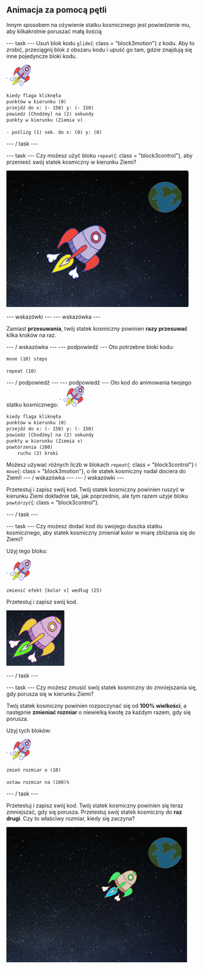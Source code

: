 ## Animacja za pomocą pętli

Innym sposobem na ożywienie statku kosmicznego jest powiedzenie mu, aby kilkakrotnie poruszać małą ilością

\--- task \--- Usuń blok kodu `glide`{: class = "block3motion"} z kodu. Aby to zrobić, przeciągnij blok z obszaru kodu i upuść go tam, gdzie znajdują się inne pojedyncze bloki kodu.

![Spitehip sprite](images/sprite-spaceship.png)

```blocks3
kiedy flaga kliknęła
punktów w kierunku (0)
przejdź do x: (- 150) y: (- 150)
powiedz [Chodźmy] na (2) sekundy
punkty w kierunku (Ziemia v)

- poślizg (1) sek. do x: (0) y: (0)
```

\--- / task \---

\--- task \--- Czy możesz użyć bloku `repeat`{: class = "block3control"}, aby przenieść swój statek kosmiczny w kierunku Ziemi?

![Testowanie animacji statku kosmicznego](images/space-animate-stage.png)

\--- wskazówki \--- \--- wskazówka \---

Zamiast **przesuwania**, twój statek kosmiczny powinien **razy** **przesuwać** kilka kroków na raz.

\--- / wskazówka \--- \--- podpowiedź \--- Oto potrzebne bloki kodu:

```blocks3
move (10) steps

repeat (10)
```

\--- / podpowiedź \--- \--- podpowiedź \--- Oto kod do animowania twojego statku kosmicznego: ![Spitehip sprite](images/sprite-spaceship.png)

```blocks3
kiedy flaga kliknęła
punktów w kierunku (0)
przejdź do x: (- 150) y: (- 150)
powiedz [Chodźmy] na (2) sekundy
punkty w kierunku (Ziemia v)
powtórzenia (200)
    ruchu (2) kroki
```

Możesz używać różnych liczb w blokach `repeat`{: class = "block3control"} i `move`{: class = "block3motion"}, o ile statek kosmiczny nadal dociera do Ziemi! \--- / wskazówka \--- \--- / wskazówki \---

Przetestuj i zapisz swój kod. Twój statek kosmiczny powinien ruszyć w kierunku Ziemi dokładnie tak, jak poprzednio, ale tym razem użyje bloku `powtórzyć`{: class = "block3control"}.

\--- / task \---

\--- task \--- Czy możesz dodać kod do swojego duszka statku kosmicznego, aby statek kosmiczny zmieniał kolor w miarę zbliżania się do Ziemi?

Użyj tego bloku:

![Spitehip sprite](images/sprite-spaceship.png)

```blocks3
zmienić efekt [kolor v] według (25)
```

Przetestuj i zapisz swój kod.

![Testowanie statku kosmicznego zmieniającego kolor](images/space-colour-test.png)

\--- / task \---

\--- task \--- Czy możesz zmusić swój statek kosmiczny do zmniejszania się, gdy porusza się w kierunku Ziemi?

Twój statek kosmiczny powinien rozpoczynać się od **100% wielkości**, a następnie **zmieniać rozmiar** o niewielką kwotę za każdym razem, gdy się porusza.

Użyj tych bloków:

![Spitehip sprite](images/sprite-spaceship.png)

```blocks3
zmień rozmiar o (10)

ustaw rozmiar na (100)%
```

\--- / task \---

Przetestuj i zapisz swój kod. Twój statek kosmiczny powinien się teraz zmniejszać, gdy się porusza. Przetestuj swój statek kosmiczny do **raz drugi**. Czy to właściwy rozmiar, kiedy się zaczyna?

![Testowanie kurczącego się statku kosmicznego](images/space-size-test.png)